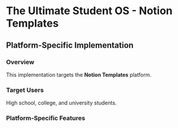 # The Ultimate Student OS - Notion Templates

## Platform-Specific Implementation

### Overview
This implementation targets the **Notion Templates** platform.

### Target Users
High school, college, and university students.

### Platform-Specific Features
